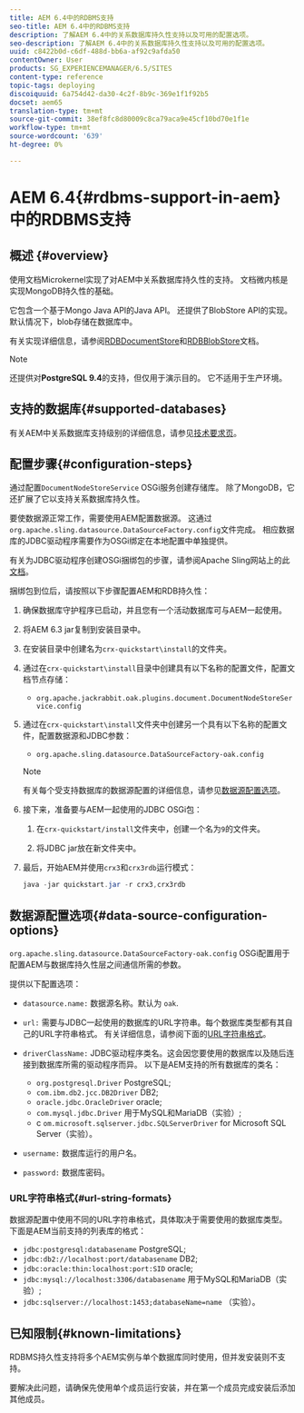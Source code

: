 ```yaml
---
title: AEM 6.4中的RDBMS支持
seo-title: AEM 6.4中的RDBMS支持
description: 了解AEM 6.4中的关系数据库持久性支持以及可用的配置选项。
seo-description: 了解AEM 6.4中的关系数据库持久性支持以及可用的配置选项。
uuid: c8422b0d-c6df-488d-bb6a-af92c9afda50
contentOwner: User
products: SG_EXPERIENCEMANAGER/6.5/SITES
content-type: reference
topic-tags: deploying
discoiquuid: 6a754d42-da30-4c2f-8b9c-369e1f1f92b5
docset: aem65
translation-type: tm+mt
source-git-commit: 38ef8fc8d80009c8ca79aca9e45cf10bd70e1f1e
workflow-type: tm+mt
source-wordcount: '639'
ht-degree: 0%

---
```



# AEM 6.4{#rdbms-support-in-aem}中的RDBMS支持

## 概述 {#overview}

使用文档Microkernel实现了对AEM中关系数据库持久性的支持。 文档微内核是实现MongoDB持久性的基础。

它包含一个基于Mongo Java API的Java API。 还提供了BlobStore API的实现。 默认情况下，blob存储在数据库中。

有关实现详细信息，请参阅[RDBDocumentStore](https://jackrabbit.apache.org/oak/docs/apidocs/org/apache/jackrabbit/oak/plugins/document/rdb/RDBDocumentStore.html)和[RDBBlobStore](https://jackrabbit.apache.org/oak/docs/apidocs/org/apache/jackrabbit/oak/plugins/document/rdb/RDBBlobStore.html)文档。

>[!NOTE]
>
>还提供对&#x200B;**PostgreSQL 9.4**&#x200B;的支持，但仅用于演示目的。 它不适用于生产环境。

## 支持的数据库{#supported-databases}

有关AEM中关系数据库支持级别的详细信息，请参见[技术要求页](/help/sites-deploying/technical-requirements.md)。

## 配置步骤{#configuration-steps}

通过配置`DocumentNodeStoreService` OSGi服务创建存储库。 除了MongoDB，它还扩展了它以支持关系数据库持久性。

要使数据源正常工作，需要使用AEM配置数据源。 这通过`org.apache.sling.datasource.DataSourceFactory.config`文件完成。 相应数据库的JDBC驱动程序需要作为OSGi绑定在本地配置中单独提供。

有关为JDBC驱动程序创建OSGi捆绑包的步骤，请参阅Apache Sling网站上的此[文档](https://sling.apache.org/documentation/bundles/datasource-providers.html#convert-driver-jars-to-bundle)。

捆绑包到位后，请按照以下步骤配置AEM和RDB持久性：

1. 确保数据库守护程序已启动，并且您有一个活动数据库可与AEM一起使用。
1. 将AEM 6.3 jar复制到安装目录中。
1. 在安装目录中创建名为`crx-quickstart\install`的文件夹。
1. 通过在`crx-quickstart\install`目录中创建具有以下名称的配置文件，配置文档节点存储：

   * `org.apache.jackrabbit.oak.plugins.document.DocumentNodeStoreService.config`

1. 通过在`crx-quickstart\install`文件夹中创建另一个具有以下名称的配置文件，配置数据源和JDBC参数：

   * `org.apache.sling.datasource.DataSourceFactory-oak.config`
   >[!NOTE]
   >
   >有关每个受支持数据库的数据源配置的详细信息，请参见[数据源配置选项](/help/sites-deploying/rdbms-support-in-aem.md#data-source-configuration-options)。

1. 接下来，准备要与AEM一起使用的JDBC OSGi包：

   1. 在`crx-quickstart/install`文件夹中，创建一个名为`9`的文件夹。

   1. 将JDBC jar放在新文件夹中。

1. 最后，开始AEM并使用`crx3`和`crx3rdb`运行模式：

   ```java
   java -jar quickstart.jar -r crx3,crx3rdb
   ```

## 数据源配置选项{#data-source-configuration-options}

`org.apache.sling.datasource.DataSourceFactory-oak.config` OSGi配置用于配置AEM与数据库持久性层之间通信所需的参数。

提供以下配置选项：

* `datasource.name:` 数据源名称。默认为 `oak`.

* `url:` 需要与JDBC一起使用的数据库的URL字符串。每个数据库类型都有其自己的URL字符串格式。 有关详细信息，请参阅下面的[URL字符串格式](/help/sites-deploying/rdbms-support-in-aem.md#url-string-formats)。

* `driverClassName:` JDBC驱动程序类名。这会因您要使用的数据库以及随后连接到数据库所需的驱动程序而异。 以下是AEM支持的所有数据库的类名：

   * `org.postgresql.Driver` PostgreSQL;
   * `com.ibm.db2.jcc.DB2Driver` DB2;
   * `oracle.jdbc.OracleDriver` oracle;
   * `com.mysql.jdbc.Driver` 用于MySQL和MariaDB（实验）;
   * c `om.microsoft.sqlserver.jdbc.SQLServerDriver` for Microsoft SQL Server（实验）。

* `username:` 数据库运行的用户名。

* `password:` 数据库密码。

### URL字符串格式{#url-string-formats}

数据源配置中使用不同的URL字符串格式，具体取决于需要使用的数据库类型。 下面是AEM当前支持的列表库的格式：

* `jdbc:postgresql:databasename` PostgreSQL;
* `jdbc:db2://localhost:port/databasename` DB2;
* `jdbc:oracle:thin:localhost:port:SID` oracle;
* `jdbc:mysql://localhost:3306/databasename` 用于MySQL和MariaDB（实验）;
* `jdbc:sqlserver://localhost:1453;databaseName=name` （实验）。

## 已知限制{#known-limitations}

RDBMS持久性支持将多个AEM实例与单个数据库同时使用，但并发安装则不支持。

要解决此问题，请确保先使用单个成员运行安装，并在第一个成员完成安装后添加其他成员。

